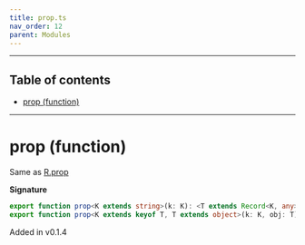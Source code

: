 ```yaml
---
title: prop.ts
nav_order: 12
parent: Modules
---
```


---

<h2 class="text-delta">Table of contents</h2>

- [prop (function)](#prop-function)

---

# prop (function)

Same as [R.prop](https://ramdajs.com/docs/#prop)

**Signature**

```ts
export function prop<K extends string>(k: K): <T extends Record<K, any>>(obj: T) => T[K];
export function prop<K extends keyof T, T extends object>(k: K, obj: T): T[K]; { ... }
```

Added in v0.1.4
